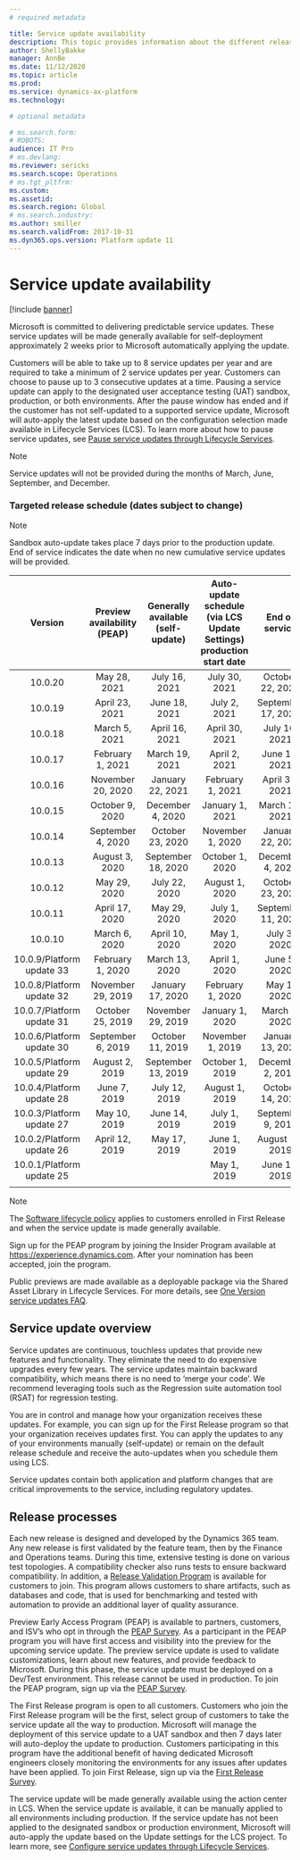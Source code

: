 ```yaml
---
# required metadata

title: Service update availability
description: This topic provides information about the different release options.
author: ShellyBakke
manager: AnnBe
ms.date: 11/12/2020
ms.topic: article
ms.prod: 
ms.service: dynamics-ax-platform
ms.technology: 

# optional metadata

# ms.search.form: 
# ROBOTS: 
audience: IT Pro
# ms.devlang: 
ms.reviewer: sericks
ms.search.scope: Operations
# ms.tgt_pltfrm: 
ms.custom: 
ms.assetid: 
ms.search.region: Global
# ms.search.industry: 
ms.author: smiller
ms.search.validFrom: 2017-10-31
ms.dyn365.ops.version: Platform update 11
---
```


# Service update availability

[!include [banner](../includes/banner.md)]

Microsoft is committed to delivering predictable service updates. These service updates will be made generally available for self-deployment approximately 2 weeks prior to Microsoft automatically applying the update. 

Customers will be able to take up to 8 service updates per year and are required to take a minimum of 2 service updates per year. Customers can choose to pause up to 3 consecutive updates at a time. Pausing a service update can apply to the designated user acceptance testing (UAT) sandbox, production, or both environments. After the pause window has ended and if the customer has not self-updated to a supported service update, Microsoft will auto-apply the latest update based on the configuration selection made available in Lifecycle Services (LCS). To learn more about how to pause service updates, see [Pause service updates through Lifecycle Services](https://docs.microsoft.com/dynamics365/unified-operations/dev-itpro/lifecycle-services/pause-service-updates).

> [!NOTE] 
> Service updates will not be provided during the months of March, June, September, and December. 

### Targeted release schedule (dates subject to change)

> [!NOTE] 
> Sandbox auto-update takes place 7 days prior to the production update.  End of service indicates the date when no new cumulative service updates will be provided.

|          Version          | Preview availability (PEAP) | Generally available (self-update) | Auto-update schedule (via LCS Update Settings) production start date |   End of service   |
|:-------------------------:|:---------------------------:|:---------------------------------:|:--------------------------------------------------------------------:|:------------------:|
|          10.0.20          |         May 28, 2021        |           July 16, 2021           |                             July 30, 2021                             |  October 22, 2021  |
|          10.0.19          |        April 23, 2021       |            June 18, 2021           |                             July 2, 2021                             | September 17, 2021 |
|          10.0.18          |        March 5, 2021        |           April 16, 2021          |                            April 30, 2021                            |    July 16, 2021   |
|          10.0.17          |       February 1, 2021      |           March 19, 2021          |                             April 2, 2021                            |    June 11, 2021   |
|          10.0.16          |      November 20, 2020      |          January 22, 2021         |                           February 1, 2021                           |   April 30, 2021   |
|          10.0.15          |       October 9, 2020       |          December 4, 2020         |                            January 1, 2021                           |   March 19, 2021   |
|          10.0.14          |      September 4, 2020      |          October 23, 2020         |                           November 1, 2020                           |  January 22, 2021  |
|          10.0.13          |        August 3, 2020       |         September 18, 2020        |                            October 1, 2020                           |  December 4, 2020  |
|          10.0.12          |         May 29, 2020        |           July 22, 2020           |                            August 1, 2020                            |  October 23, 2020  |
|          10.0.11          |        April 17, 2020       |            May 29, 2020           |                             July 1, 2020                             | September 11, 2020 |
|          10.0.10          |        March 6, 2020        |           April 10, 2020          |                              May 1, 2020                             |    July 3, 2020    |
| 10.0.9/Platform update 33 |       February 1, 2020      |           March 13, 2020          |                             April 1, 2020                            |    June 5, 2020    |
| 10.0.8/Platform update 32 |      November 29, 2019      |          January 17, 2020         |                           February 1, 2020                           |     May 1, 2020    |
| 10.0.7/Platform update 31 |       October 25, 2019      |         November 29, 2019         |                            January 1, 2020                           |    March 9, 2020   |
| 10.0.6/Platform update 30 |      September 6, 2019      |          October 11, 2019         |                           November 1, 2019                           |  January 13, 2020  |
| 10.0.5/Platform update 29 |        August 2, 2019       |         September 13, 2019        |                            October 1, 2019                           |  December 2, 2019  |
| 10.0.4/Platform update 28 |         June 7, 2019        |           July 12, 2019           |                            August 1, 2019                            |  October 14, 2019  |
| 10.0.3/Platform update 27 |         May 10, 2019        |           June 14, 2019           |                             July 1, 2019                             |  September 9, 2019 |
| 10.0.2/Platform update 26 |        April 12, 2019       |            May 17, 2019           |                             June 1, 2019                             |   August 12, 2019  |
| 10.0.1/Platform update 25 |                             |                                   |                              May 1, 2019                             |    June 10, 2019   |
|                           |                             |                                   |                                                                      |                
> [!NOTE]
> The [Software lifecycle policy](../../dev-itpro/migration-upgrade/versions-update-policy.md) applies to customers enrolled in First Release and when the service update is made generally available.

Sign up for the PEAP program by joining the Insider Program available at https://experience.dynamics.com. After your nomination has been accepted, join the program.

Public previews are made available as a deployable package via the Shared Asset Library in Lifecycle Services. For more details, see [One Version service updates FAQ](one-version.md). 

## Service update overview
Service updates are continuous, touchless updates that provide new features and functionality. They eliminate the need to do expensive upgrades every few years. The service updates maintain backward compatibility, which means there is no need to ‘merge your code’.  We recommend leveraging tools such as the Regression suite automation tool (RSAT) for regression testing.

You are in control and manage how your organization receives these updates. For example, you can sign up for the First Release program so that your organization receives updates first. You can apply the updates to any of your environments manually (self-update) or remain on the default release schedule and receive the auto-updates when you schedule them using LCS.

Service updates contain both application and platform changes that are critical improvements to the service, including regulatory updates. 

## Release processes

Each new release is designed and developed by the Dynamics 365 team. Any new release is first validated by the feature team, then by the Finance and Operations teams. During this time, extensive testing is done on various test topologies. A compatibility checker also runs tests to ensure backward compatibility. In addition, a [Release Validation Program](https://forms.office.com/Pages/ResponsePage.aspx?id=v4j5cvGGr0GRqy180BHbR56j8lZs0FdAvwT75_WNFyxUQVdKVkVORjVDNloxTEkwS1JUSUxWN1pSWi4u) is available for customers to join. This program allows customers to share artifacts, such as databases and code, that is used for benchmarking and tested with automation to provide an additional layer of quality assurance.

Preview Early Access Program (PEAP) is available to partners, customers, and ISV’s who opt in through the [PEAP Survey](https://aka.ms/PEAP).  As a participant in the PEAP program you will have first access and visibility into the preview for the upcoming service update.  The preview service update is used to validate customizations, learn about new features, and provide feedback to Microsoft.  During this phase, the service update must be deployed on a Dev/Test environment.  This release cannot be used in production. To join the PEAP program, sign up via the [PEAP Survey](https://aka.ms/PEAP). 

The First Release program is open to all customers. Customers who join the First Release program will be the first, select group of customers to take the service update all the way to production.  Microsoft will manage the deployment of this service update to a UAT sandbox and then 7 days later will auto-deploy the update to production. Customers participating in this program have the additional benefit of having dedicated Microsoft engineers closely monitoring the environments for any issues after updates have been applied. To join First Release, sign up via the [First Release Survey](https://aka.ms/FirstRelease).  

The service update will be made generally available using the action center in LCS.  When the service update is available, it can be manually applied to all environments including production.  If the service update has not been applied to the designated sandbox or production environment, Microsoft will auto-apply the update based on the Update settings for the LCS project. To learn more, see [Configure service updates through Lifecycle Services](https://docs.microsoft.com/dynamics365/unified-operations/dev-itpro/lifecycle-services/configure-service-updates).
